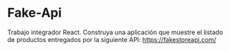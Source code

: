 # Fake-Api
Trabajo integrador React. Construya una aplicación que muestre el listado de productos entregados por la siguiente API: https://fakestoreapi.com/
